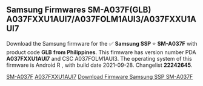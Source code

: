 <h2>Samsung Firmwares SM-A037F(GLB) A037FXXU1AUI7/A037FOLM1AUI3/A037FXXU1AUI7</h2>
Download the Samsung firmware for the ✅ <strong>Samsung SSP </strong> ⭐ <strong>SM-A037F</strong> with product code <strong>GLB</strong> <strong> from Philippines</strong>. This firmware has version number PDA <strong>A037FXXU1AUI7</strong> and CSC A037FOLM1AUI3. The operating system of this firmware is Android R , with build date 2021-09-28. Changelist <strong>22242645</strong>.


[SM-A037F](https://samfirm.shop/samsung/model/SM-A037F)
[A037FXXU1AUI7](https://samfirm.shop/samsung/pda/A037FXXU1AUI7)
[Download Firmware Samsung SSP SM-A037F](https://samfirm.shop/samsung/firmware/461128)
